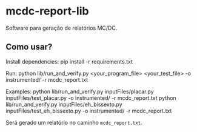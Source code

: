 # mcdc-report-lib

Software para geração de relatórios MC/DC.

## Como usar?

Install dependencies:
pip install -r requirements.txt

Run:
python lib/run_and_verify.py <your_program_file> <your_test_file> -o instrumented/ -r mcdc_report.txt

Examples:
python lib/run_and_verify.py inputFiles/placar.py inputFiles/test_placar.py -o instrumented/ -r mcdc_report.txt
python lib/run_and_verify.py inputFiles/eh_bissexto.py inputFiles/test_eh_bissexto.py -o instrumented/ -r mcdc_report.txt


Será gerado um relatório no caminho `mcdc_report.txt`.

